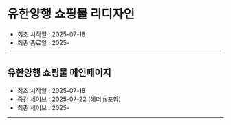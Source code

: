 # 유한양행 쇼핑물 리디자인
- 최초 시작일 : 2025-07-18
- 최종 종료일 : 2025-

-----

## 유한양행 쇼핑물 메인페이지
- 최초 시작일 : 2025-07-18
- 중간 세이브 : 2025-07-22 (헤더 js포함)
- 최종 세이브 : 2025-

-----